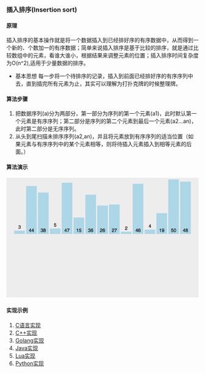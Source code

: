 ### 插入排序(Insertion sort)
#### 原理
插入排序的基本操作就是将一个数据插入到已经排好序的有序数据中，从而得到一个新的、个数加一的有序数据；简单来说插入排序是基于比较的排序，就是通过比较数组中的元素，看谁大谁小，根据结果来调整元素的位置；插入排序时间复杂度为O(n^2),适用于少量数据的排序。
- 基本思想
每一步将一个待排序的记录，插入到前面已经排好序的有序序列中去，直到插完所有元素为止，其实可以理解为打扑克牌的时候整理牌。

#### 算法步骤
1. 把数据序列(a)分为两部分，第一部分为序列的第一个元素(a1)，此时默认第一个元素是有序序列；第二部分是序列的第二个元素到最后一个元素(a2...an)，此时第二部分是无序序列。
2. 从头到尾扫描未排序序列(a2,an)，并且将元素放到有序序列的适当位置（如果元素与有序序列中的某个元素相等，则将待插入元素插入到相等元素的后面。）

#### 算法演示
![insertion](https://github.com/usthooz/algorithm/blob/master/sort/img/insertion.gif)

#### 实现示例
1. [C语言实现](https://github.com/usthooz/algorithm/tree/master/sort/%E9%80%89%E6%8B%A9%E6%8E%92%E5%BA%8F/insertion.c)  
2. [C++实现](https://github.com/usthooz/algorithm/tree/master/sort/%E9%80%89%E6%8B%A9%E6%8E%92%E5%BA%8F/insertion.cpp)  
3. [Golang实现](https://github.com/usthooz/algorithm/tree/master/sort/%E9%80%89%E6%8B%A9%E6%8E%92%E5%BA%8F/insertion.go)  
4. [Java实现](https://github.com/usthooz/algorithm/tree/master/sort/%E9%80%89%E6%8B%A9%E6%8E%92%E5%BA%8F/insertion.java)  
5. [Lua实现](https://github.com/usthooz/algorithm/tree/master/sort/%E9%80%89%E6%8B%A9%E6%8E%92%E5%BA%8F/insertion.lua)  
6. [Python实现](https://github.com/usthooz/algorithm/tree/master/sort/%E9%80%89%E6%8B%A9%E6%8E%92%E5%BA%8F/insertion.py)  